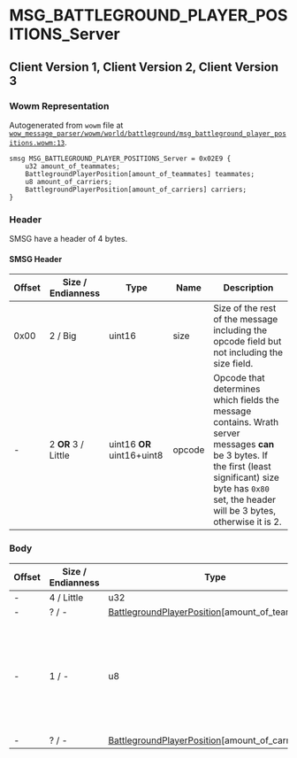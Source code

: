 # MSG_BATTLEGROUND_PLAYER_POSITIONS_Server

## Client Version 1, Client Version 2, Client Version 3

### Wowm Representation

Autogenerated from `wowm` file at [`wow_message_parser/wowm/world/battleground/msg_battleground_player_positions.wowm:13`](https://github.com/gtker/wow_messages/tree/main/wow_message_parser/wowm/world/battleground/msg_battleground_player_positions.wowm#L13).
```rust,ignore
smsg MSG_BATTLEGROUND_PLAYER_POSITIONS_Server = 0x02E9 {
    u32 amount_of_teammates;
    BattlegroundPlayerPosition[amount_of_teammates] teammates;
    u8 amount_of_carriers;
    BattlegroundPlayerPosition[amount_of_carriers] carriers;
}
```
### Header

SMSG have a header of 4 bytes.

#### SMSG Header

| Offset | Size / Endianness | Type   | Name   | Description |
| ------ | ----------------- | ------ | ------ | ----------- |
| 0x00   | 2 / Big           | uint16 | size   | Size of the rest of the message including the opcode field but not including the size field.|
| -      | 2 **OR** 3 / Little| uint16 **OR** uint16+uint8 | opcode | Opcode that determines which fields the message contains. Wrath server messages **can** be 3 bytes. If the first (least significant) size byte has `0x80` set, the header will be 3 bytes, otherwise it is 2. |

### Body

| Offset | Size / Endianness | Type | Name | Description | Comment |
| ------ | ----------------- | ---- | ---- | ----------- | ------- |
| - | 4 / Little | u32 | amount_of_teammates |  |  |
| - | ? / - | [BattlegroundPlayerPosition](battlegroundplayerposition.md)[amount_of_teammates] | teammates |  |  |
| - | 1 / - | u8 | amount_of_carriers |  | vmangos only sends the carrier of the player team. No emu ever sends more than 2. |
| - | ? / - | [BattlegroundPlayerPosition](battlegroundplayerposition.md)[amount_of_carriers] | carriers |  |  |

